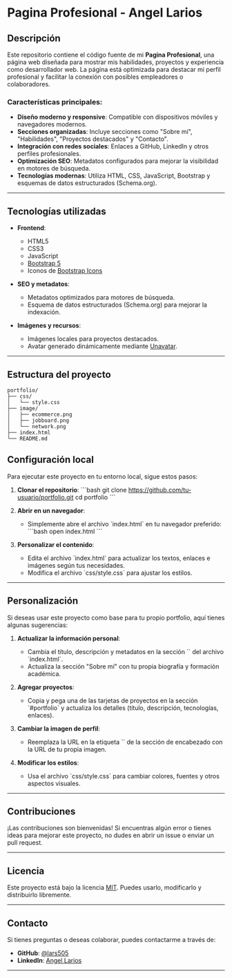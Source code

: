 
# Pagina Profesional - Angel Larios


## Descripción

Este repositorio contiene el código fuente de mi **Pagina Profesional**, una página web diseñada para mostrar mis habilidades, proyectos y experiencia como desarrollador web. La página está optimizada para destacar mi perfil profesional y facilitar la conexión con posibles empleadores o colaboradores.

### Características principales:
- **Diseño moderno y responsive**: Compatible con dispositivos móviles y navegadores modernos.
- **Secciones organizadas**: Incluye secciones como "Sobre mí", "Habilidades", "Proyectos destacados" y "Contacto".
- **Integración con redes sociales**: Enlaces a GitHub, LinkedIn y otros perfiles profesionales.
- **Optimización SEO**: Metadatos configurados para mejorar la visibilidad en motores de búsqueda.
- **Tecnologías modernas**: Utiliza HTML, CSS, JavaScript, Bootstrap y esquemas de datos estructurados (Schema.org).

---

## Tecnologías utilizadas

- **Frontend**:
  - HTML5
  - CSS3
  - JavaScript
  - [Bootstrap 5](https://getbootstrap.com/)
  - Iconos de [Bootstrap Icons](https://icons.getbootstrap.com/)

- **SEO y metadatos**:
  - Metadatos optimizados para motores de búsqueda.
  - Esquema de datos estructurados (Schema.org) para mejorar la indexación.

- **Imágenes y recursos**:
  - Imágenes locales para proyectos destacados.
  - Avatar generado dinámicamente mediante [Unavatar](https://unavatar.io/).

---

## Estructura del proyecto



    portfolio/
    ├── css/
    │   └── style.css         
    ├── image/
    │   ├── ecommerce.png      
    │   ├── jobboard.png      
    │   └── network.png        
    ├── index.html            
    └── README.md             



## Configuración local

Para ejecutar este proyecto en tu entorno local, sigue estos pasos:

1. **Clonar el repositorio**:
   \`\`\`bash
   git clone https://github.com/tu-usuario/portfolio.git
   cd portfolio
   \`\`\`

2. **Abrir en un navegador**:
   - Simplemente abre el archivo \`index.html\` en tu navegador preferido:
     \`\`\`bash
     open index.html
     \`\`\`

3. **Personalizar el contenido**:
   - Edita el archivo \`index.html\` para actualizar los textos, enlaces e imágenes según tus necesidades.
   - Modifica el archivo \`css/style.css\` para ajustar los estilos.

---

## Personalización

Si deseas usar este proyecto como base para tu propio portfolio, aquí tienes algunas sugerencias:

1. **Actualizar la información personal**:
   - Cambia el título, descripción y metadatos en la sección \`<head>\` del archivo \`index.html\`.
   - Actualiza la sección "Sobre mí" con tu propia biografía y formación académica.

2. **Agregar proyectos**:
   - Copia y pega una de las tarjetas de proyectos en la sección \`#portfolio\` y actualiza los detalles (título, descripción, tecnologías, enlaces).

3. **Cambiar la imagen de perfil**:
   - Reemplaza la URL en la etiqueta \`<img>\` de la sección de encabezado con la URL de tu propia imagen.

4. **Modificar los estilos**:
   - Usa el archivo \`css/style.css\` para cambiar colores, fuentes y otros aspectos visuales.

---

## Contribuciones

¡Las contribuciones son bienvenidas! Si encuentras algún error o tienes ideas para mejorar este proyecto, no dudes en abrir un issue o enviar un pull request.

---

## Licencia

Este proyecto está bajo la licencia [MIT](https://opensource.org/licenses/MIT). Puedes usarlo, modificarlo y distribuirlo libremente.

---

## Contacto

Si tienes preguntas o deseas colaborar, puedes contactarme a través de:

- **GitHub**: [@lars505](https://github.com/lars505)
- **LinkedIn**: [Angel Larios](https://linkedin.com/in/alariosv)

---

